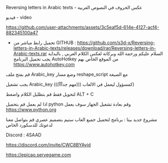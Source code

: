 Reversing letters in Arabic texts - عكس الحروف في النصوص العربية

فيديو - video 



https://github.com/user-attachments/assets/3c5eaf5d-614e-4127-acf4-882345100a47



- تحميل رابط مباشر من GITHUB : https://github.com/s3d-x/Reversing-letters-in-Arabic-texts/releases/download/rar/Reversing-letters-in-Arabic-texts.rar
السلام عليكم ورحمة الله وبركاتة
لعكس الكلام العربي , بالبداية يجب تحميل البرنامج AutoHotkey من الموقع الخاص بهم
https://www.autohotkey.com

قم بفتح ملف Arabic_key وضع مسار reshape_script مع الصيغة

يجب تشغيل Arabic_key كمسؤول ليعمل في الالعاب (((مهم جدآآآ))))

لتحويل فقط قم بتظليل الكلام واضغط         ALT + C 



اذا لم يعمل 
قم بتحميل python وقم بعادة تشغيل الجهاز سوف يعمل
https://www.python.org





مشروع جديد بيتا : 
برنامج لتحميل جميع العاب ستيم  بتصميم عصري قم بتواصل معنا لدعوتك للدسكورد الخاص

Discord : 4SAAD




https://discord.com/invite/CWC8BYAyjd

https://epicao.servegame.com





